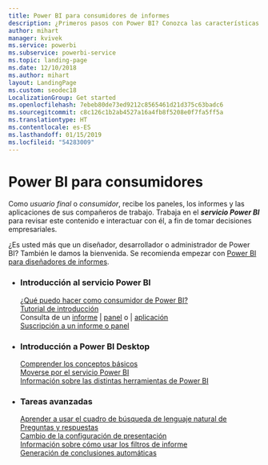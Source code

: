 ```yaml
---
title: Power BI para consumidores de informes
description: ¿Primeros pasos con Power BI? Conozca las características y funcionalidades de Power BI y vea lo que puede hacer con ellas como consumidor o usuario final de Power BI.
author: mihart
manager: kvivek
ms.service: powerbi
ms.subservice: powerbi-service
ms.topic: landing-page
ms.date: 12/10/2018
ms.author: mihart
layout: LandingPage
ms.custom: seodec18
LocalizationGroup: Get started
ms.openlocfilehash: 7ebeb80de73ed9212c8565461d21d375c63badc6
ms.sourcegitcommit: c8c126c1b2ab4527a16a4fb8f5208e0f7fa5ff5a
ms.translationtype: HT
ms.contentlocale: es-ES
ms.lasthandoff: 01/15/2019
ms.locfileid: "54283009"
---
```

# <a name="power-bi-for-consumers"></a>Power BI para consumidores
Como *usuario final* o *consumidor*, recibe los paneles, los informes y las aplicaciones de sus compañeros de trabajo. Trabaja en el ***servicio Power BI*** para revisar este contenido e interactuar con él, a fin de tomar decisiones empresariales.

¿Es usted más que un diseñador, desarrollador o administrador de Power BI? También le damos la bienvenida. Se recomienda empezar con [Power BI para diseñadores de informes](../power-bi-creator-landing.md).

<ul class="panelContent cardsF"> 
              <li> 
                             <div class="cardSize"> 
                                           <div class="cardPadding"> 
                                                          <div class="card"> 
                                                                        <div class="cardText"> 
                                                                                      <h3>Introducción al servicio Power BI</h3> 
                                                                                      <p></p>
                                                                                            <a href="end-user-consumer.md">¿Qué puedo hacer como consumidor de Power BI?</a><br/> 
                                                                                            <a href="../service-get-started.md">Tutorial de introducción</a><br/>
Consulta de un <a href="end-user-report-open.md">informe</a> | <a href="end-user-dashboard-open.md">panel</a> o  | <a href="end-user-apps.md">aplicación</a><br/> 
                                                                                            <!--<a href="end-user-collaborate.md">Collaborate</a><br/> -->
                                                                                            <a href="end-user-subscribe.md">Suscripción a un informe o panel</a><br/> 
                                                                        </div> 
                                                          </div> 
                                           </div> 
                             </div> 
              </li>
              <li> 
                             <div class="cardSize"> 
                                           <div class="cardPadding"> 
                                                          <div class="card"> 
                                                                        <div class="cardText"> 
                                                                                      <h3>Introducción a Power BI Desktop</h3> 
                                                                                      <p></p>
                                                                                            <a href="end-user-basic-concepts.md">Comprender los conceptos básicos</a><br/>
                                                                                            <a href="end-user-experience.md">Moverse por el servicio Power BI</a><br/> 
                                                                                            <a href="../power-bi-overview.md">Información sobre las distintas herramientas de Power BI</a><br/> 
                                                                                            <!--<a href="end-user-faq.md">FAQ: Frequently Asked Questions</a> -->
                                                                        </div> 
                                                          </div> 
                                           </div> 
                             </div> 
              </li>
              <li> 
                             <div class="cardSize"> 
                                           <div class="cardPadding"> 
                                                          <div class="card"> 
                                                                        <div class="cardText"> 
                                                                                      <h3>Tareas avanzadas</h3> 
                                                                                      <p></p>
                                                                                            <a href="end-user-q-and-a.md">Aprender a usar el cuadro de búsqueda de lenguaje natural de Preguntas y respuestas</a><br/> 
                                                                                            <a href="end-user-focus.md">Cambio de la configuración de presentación</a><br/> 
                                                                                            <a href="end-user-report-filter.md">Información sobre cómo usar los filtros de informe</a><br> 
                                                                                            <a href="end-user-insights.md">Generación de conclusiones automáticas</a><br/> 
                                                                        </div> 
                                                          </div> 
                                           </div> 
                             </div> 
              </li>
</ul>


